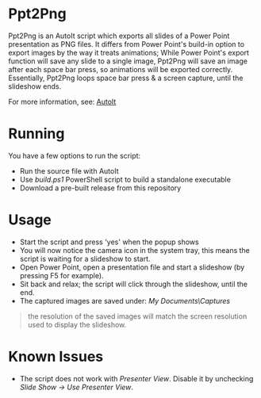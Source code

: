 # Ppt2Png

Ppt2Png is an AutoIt script which exports all slides of a Power Point presentation as PNG files.
It differs from Power Point's build-in option to export images by the way it treats animations;
While Power Point's export function will save any slide to a single image,
Ppt2Png will save an image after each space bar press, so animations will be exported correctly.
Essentially, Ppt2Png loops space bar press & a screen capture, until the slideshow ends.

For more information, see: [AutoIt](https://www.autoitscript.com/site/autoit/)

# Running

You have a few options to run the script:

  - Run the source file with AutoIt
  - Use *build.ps1* PowerShell script to build a standalone executable
  - Download a pre-built release from this repository

# Usage

  - Start the script and press 'yes' when the popup shows
  - You will now notice the camera icon in the system tray, this means the script is waiting for a slideshow to start.
  - Open Power Point, open a presentation file and start a slideshow (by pressing F5 for example).
  - Sit back and relax; the script will click through the slideshow, until the end.
  - The captured images are saved under: *My Documents\Captures*

>the resolution of the saved images will match the screen resolution used to display the slideshow.

# Known Issues

- The script does not work with *Presenter View*. Disable it by unchecking *Slide Show -> Use Presenter View*.